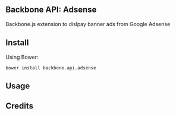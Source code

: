 ## Backbone API: Adsense

Backbone.js extension to dislpay banner ads from Google Adsense

## Install

Using Bower:
```
bower install backbone.api.adsense
```

## Usage



## Credits

